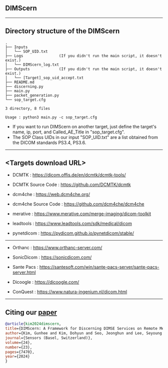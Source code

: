 ## DIMScern 
- - -
## Directory structure of the DIMScern 
```
.
├── Inputs
│   └── SOP_UID.txt
├── Logs                (If you didn't run the main script, it doesn't exist.)
│   └── DIMScern_log.txt
├── Outputs             (If you didn't run the main script, it doesn't exist.)
│   └── [Target]_sop_uid_accept.txt
├── README.md
├── discerning.py
├── main.py
├── packet_generation.py
└── sop_target.cfg

3 directory, 8 files
```
```
Usage : python3 main.py -c sop_target.cfg
```
- If you want to run DIMScern on another target, just define the target's name, ip, port, and Called_AE_Title in "sop_target.cfg".
- The SOP Class UIDs in our input "SOP_UID.txt" are a list obtained from the DICOM standards PS3.4, PS3.6.
- - -
## \<Targets download URL\>

+ DCMTK : <https://dicom.offis.de/en/dcmtk/dcmtk-tools/>

+ DCMTK Source Code  : <https://github.com/DCMTK/dcmtk>

+ dcm4che  : <https://web.dcm4che.org/>

+ dcm4che Source Code  : <https://github.com/dcm4che/dcm4che>

+ merative  : <https://www.merative.com/merge-imaging/dicom-toolkit>

+ leadtools  : <https://www.leadtools.com/sdk/medical/dicom>

+ pynetdicom  : <https://pydicom.github.io/pynetdicom/stable/>

- - -

+ Orthanc  : <https://www.orthanc-server.com/>

+ SonicDicom  : <https://sonicdicom.com/>

+ Sante Pacs  : <https://santesoft.com/win/sante-pacs-server/sante-pacs-server.html>

+ Dicoogle  : <https://dicoogle.com/>

+ ConQuest  : <https://www.natura-ingenium.nl/dicom.html>

- - - 

## Citing our [paper](https://www.mdpi.com/1424-8220/24/23/7470)
```bibtex
@article{kim2024dimscern,
title={DIMScern: A Framework for Discerning DIMSE Services on Remote Medical Devices},
author={Kim, Gunhee and Kim, Dohyun and Seo, Jeonghun and Lee, Seyoung and Song, Wonjun},
journal={Sensors (Basel, Switzerland)},
volume={24},
number={23},
pages={7470},
year={2024}
}
```

